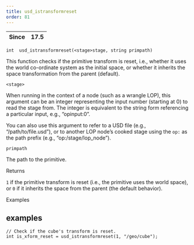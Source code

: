 ```yaml
---
title: usd_istransformreset
order: 81
---
```

| Since | 17.5 |
| --- | --- |

`int  usd_istransformreset(<stage>stage, string primpath)`

This function checks if the primitive transform is reset, i.e., whether it uses the world co-ordinate system as the initial space, or whether it inherits the space transformation from the parent (default).

`<stage>`

When running in the context of a node (such as a wrangle LOP), this argument can be an integer representing the input number (starting at 0) to read the stage from. The integer is equivalent to the string form referencing a particular input, e.g., “opinput:0”.

You can also use this argument to refer to a USD file (e.g., “/path/to/file.usd”), or to another LOP node’s cooked stage using the `op:` as the path prefix (e.g., “op:/stage/lop_node”).

`primpath`

The path to the primitive.

Returns

`1` if the primitive transform is reset (i.e., the primitive uses the world space), or `0` if it inherits the space from the parent (the default behavior).

Examples

## examples

```vex
// Check if the cube's transform is reset.
int is_xform_reset = usd_istransformreset(1, "/geo/cube");

```

